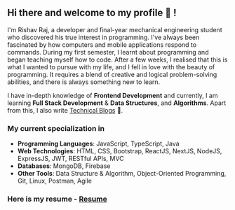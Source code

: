 ## Hi there and welcome to my profile 👋 !
I'm Rishav Raj, a developer and final-year mechanical engineering student who discovered his true interest in programming. I've always been fascinated by how computers and mobile applications respond to commands. During my first semester, I learnt about programming and began teaching myself how to code. After a few weeks, I realised that this is what I wanted to pursue with my life, and I fell in love with the beauty of programming. It requires a blend of creative and logical problem-solving abilities, and there is always something new to learn.

I have in-depth knowledge of **Frontend Development** and currently, I am learning **Full Stack Development** & **Data Structures**, and **Algorithms**. Apart from this, I also write [Technical Blogs](https://dev.to/iamrishavraj1) 📰. 

### My current specialization in
+ **Programming Languages**: JavaScript, TypeScript, Java
+ **Web Technologies**: HTML, CSS, Bootstrap, ReactJS, NextJS, NodeJS, ExpressJS, JWT, RESTful APIs, MVC
+ **Databases**: MongoDB, Firebase
+ **Other Tools**: Data Structure & Algorithm, Object-Oriented Programming, Git, Linux, Postman, Agile

### Here is my resume - [Resume](https://drive.google.com/file/d/1c44-uXeiwLia_HXw-i7fHnEDw9MqeXyo/view?usp=sharing)
